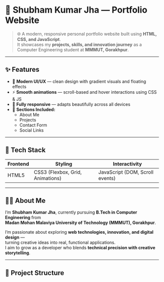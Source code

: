 # 🚀 Shubham Kumar Jha — Portfolio Website

> 🌐 A modern, responsive personal portfolio website built using **HTML, CSS, and JavaScript**.  
> It showcases my **projects, skills, and innovation journey** as a Computer Engineering student at **MMMUT, Gorakhpur**.

---

## ✨ Features

- 🎨 **Modern UI/UX** — clean design with gradient visuals and floating effects  
- ⚡ **Smooth animations** — scroll-based and hover interactions using CSS & JS  
- 📱 **Fully responsive** — adapts beautifully across all devices  
- 🧩 **Sections Included:**
  - About Me  
  - Projects  
  - Contact Form  
  - Social Links  

---

## 🧠 Tech Stack

| Frontend | Styling | Interactivity |
|-----------|----------|---------------|
| HTML5 | CSS3 (Flexbox, Grid, Animations) | JavaScript (DOM, Scroll events) |

---

## 🧍‍♂️ About Me

I’m **Shubham Kumar Jha**, currently pursuing **B.Tech in Computer Engineering** from  
**Madan Mohan Malaviya University of Technology (MMMUT), Gorakhpur**.  

I’m passionate about exploring **web technologies, innovation, and digital design** —  
turning creative ideas into real, functional applications.  
I aim to grow as a developer who blends **technical precision with creative storytelling**.

---

## 🧩 Project Structure

